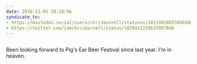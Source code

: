```yaml
---
date: 2018-12-05 20:18:56
syndicate_to:
- https://mastodon.social/users/chrisburnell/statuses/101190280258969887
- https://twitter.com/iamchrisburnell/status/1070412258637987840
---
```


<figure class="media">
    <a href="https://chrisburnell.com/static/1544041034521715612114.jpg"><img src="https://chrisburnell.com/static/1544041034521715612114.jpg" alt=""></a>
</figure>

Been looking forward to Pig's Ear Beer Festival since last year. I'm in heaven.
